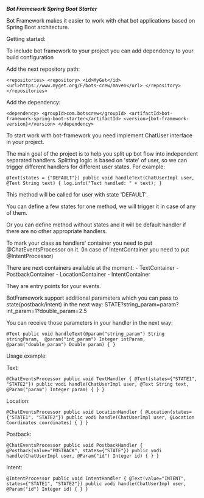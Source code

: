 **_Bot Framework Spring Boot Starter_**

Bot Framework makes it easier to work with chat bot applications
based on Spring Boot architecture.

Getting started:

To include bot framework to your project 
you can add dependency to your build configuration

Add the next repository path:

`<repositories>
        <repository>
            <id>MyGet</id>
            <url>https://www.myget.org/F/bots-crew/maven</url>
        </repository>
    </repositories>`

Add the dependency:

`<dependency>
            <groupId>com.botscrew</groupId>
            <artifactId>bot-framework-spring-boot-starter</artifactId>
            <version>{bot-framework-version}</version>
        </dependency>`

To start work with bot-framework you need implement
ChatUser interface in your project.

The main goal of the project is to help you split up 
bot flow into independent separated handlers. Splitting logic 
is based on 'state' of user, so we can trigger different handlers for 
different user states. For example:

`@Text(states = {"DEFAULT"})
public void handleText(ChatUserImpl user, @Text String text) {
log.info("Text handled: " + text);
}`

This method will be called for user with state 'DEFAULT'. 

You can define a few states for one method, we will trigger it in case of any of them.

Or you can define method without states and it will be default handler if there 
are no other appropriate handlers.

To mark your class as handlers' container you need to put @ChatEventsProcessor on it.
(In case of IntentContainer you need to put @IntentProcessor)

There are next containers available at the moment:
    - TextContainer
    - PostbackContainer
    - LocationContainer
    - IntentContainer

They are entry points for your events.

BotFramework support additional parameters which you can pass to state(postback/intent) 
in the next way: STATE?string_param=param?int_param=1?double_param=2.5

You can receive those parameters in your handler in the next way:

`@Text
public void handleText(@param("string_param") String stringParam, 
                       @param("int_param") Integer intParam, 
                       @param("double_param") Double param) {
                   }`
                   
                   

Usage example:

Text:

`@ChatEventsProcessor
public void TextHandler {
    @Text(states={"STATE1", "STATE2"})
    public vodi handle(ChatUserImpl user, @Text String text, @Param("param") Integer param) {
    }
}`



Location:

`@ChatEventsProcessor
public void LocationHandler {
    @Location(states={"STATE1", "STATE2"})
    public vodi handle(ChatUserImpl user, @Location Coordinates coordinates) {
    }
}`



Postback:

`@ChatEventsProcessor
public void PostbackHandler {
    @Postback(value="POSTBACK", states={"STATE"})
    public vodi handle(ChatUserImpl user, @Param("id") Integer id) {
    }
}`



Intent:

`@IntentProcessor
public void IntentHandler {
    @Text(value="INTENT", states={"STATE1", "STATE2"})
    public vodi handle(ChatUserImpl user, @Param("id") Integer id) {
    }
}`